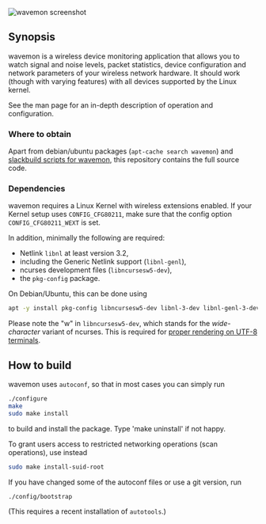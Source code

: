 ![wavemon screenshot](https://cloud.githubusercontent.com/assets/5132989/8640926/1f8436a0-28c6-11e5-9336-a79fd002c324.png)

## Synopsis

wavemon is a wireless device monitoring application that allows you to watch
signal and noise levels, packet statistics, device configuration and network
parameters of your wireless network hardware. It should work (though with
varying features) with all devices supported by the Linux kernel.

See the man page for an in-depth description of operation and configuration.

### Where to obtain

Apart from debian/ubuntu packages (`apt-cache search wavemon`) and [slackbuild  scripts for wavemon](https://slackbuilds.org/result/?search=wavemon&sv=), this repository contains the full source code.

### Dependencies

wavemon requires a Linux Kernel with wireless extensions enabled. If your Kernel setup uses `CONFIG_CFG80211`, make sure that the config option `CONFIG_CFG80211_WEXT` is set.

In addition, minimally the following are required:
* Netlink `libnl` at least version 3.2,
* including the Generic Netlink support (`libnl-genl`),
* ncurses development files (`libncursesw5-dev`),
* the `pkg-config` package.

On Debian/Ubuntu, this can be done using
```bash
apt -y install pkg-config libncursesw5-dev libnl-3-dev libnl-genl-3-dev
```

Please note the "w" in `libncursesw5-dev`, which stands for the _wide-character_ variant of ncurses.
This is required for [proper rendering on UTF-8 terminals](https://github.com/uoaerg/wavemon/issues/70).

## How to build

wavemon uses `autoconf`, so that in most cases you can simply run
```bash
./configure
make
sudo make install
```
to build and install the package. Type 'make uninstall' if not happy.

To grant users access to restricted networking operations (scan operations), use instead
```bash
sudo make install-suid-root
```
If you have changed some of the autoconf files or use a git version, run
```bash
./config/bootstrap
```
(This requires a recent installation of `autotools`.)
